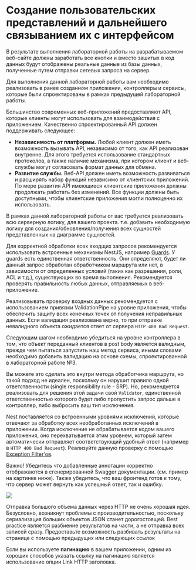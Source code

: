 #  Создание пользовательских представлений и дальнейшего связыванием их с интерфейсом

В результате выполнения лабораторной работы на разрабатываемом веб-сайте должны заработать все кнопки и вместо зашитых в код данных будут отображены реальные данные из базы данных, полученные путем отправки сетевых запроса на сервер.

Для выполнения данной лабораторной работы вам необходимо реализовать в ранее созданном приложении, контроллеры и сервисы, которые были спроектированы в рамках предыдущей лабораторной работы.

Большинство современных веб-приложений предоставляют API, которые клиенты могут использовать для взаимодействия с приложением. Качественно спроектированный API должен поддерживать следующее:

* **Независимость от платформы.** Любой клиент должен иметь возможность вызывать API, независимо от того, как API реализован внутренне. Для этого требуется использование стандартных протоколов, а также наличие механизма, при котором клиент и веб-службы могут согласовать формат данных для обмена.
* **Развитие службы.** Веб-API должен иметь возможность развиваться и расширять набор функций независимо от клиентских приложений. По мере развития API имеющиеся клиентские приложения должны продолжать работать без изменений. Все функции должны быть доступными, чтобы клиентские приложения могли полноценно их использовать.

В рамках данной лабораторной работы от вас требуется реализовать всю серверную логику, для вашего проекта. т.е. добавить необходимую логику для создания/обновления/получения всех сущностей представленных на диаграмме сущностей.

Для корректной обработки всех входщих запросов рекомендуется использовать встроенные механизмы NestJS, например [Guards](https://docs.nestjs.com/techniques/validation). У guards есть единственная ответственность. Они определяют, будет ли данный запрос обработан обработчиком маршрута или нет, в зависимости от определенных условий (таких как разрешения, роли, ACL и т.д.), существующих во время выполнения. Рекомендуется проверять правильность любых данных, отправляемых в веб-приложение.

Реализовывать проверку входных данных рекомендуется с использованием привязки ValidationPipe на уровне приложения, чтобы обеспечить защиту всех конечных точек от получения неправильных данных. Если валидация реализована верно, то при отправке невалидного объекта ожидается ответ от сервера `HTTP 400 Bad Request`.

Следующим шагом необходимо убедиться на уровне контроллера в том, что объект переданный клиентов в post body является валидным, прежде чем пытаться запустить наш метод сервиса, иными словами необходимо добавить валидацию на основе схемы, спроектированной в лабораторной работе №3.

Вы можете это сделать это внутри метода обработчика маршрута, но такой подход не идеален, поскольку он нарушит правило одной ответственности (single responsibility rule - SRP). Но, рекомендуется реализовать для решения этой задачи свой `Validator`, единственной ответственностью которого будет либо пропустить запрос дальше в контроллер, либо выбросить ваш тип исключения.

Nest поставляется со встроенными уровнями исключений, которые отвечают за обработку всех необработанных исключений в приложении. Когда исключение не обрабатывается кодом вашего приложения, оно перехватывается этим уровнем, который затем автоматически отправляет соответствующий удобный ответ (например в `HTTP 400 Bad Request`). Реализуйте данную проверку с помощью [Exception Filter’ов](https://docs.nestjs.com/exception-filters#binding-filters).

Важно! Убедитесь что добавленные аннотации корректно отображаются в сгенерированной Swagger документации. (см. пример на картинке ниже). Также убедитесь, что ваш фронтенд готов к тому, что сервер может вернуть как успешный ответ, так и ошибку.

![](https://i.imgur.com/LDgVAa0.png)

Отправка большого объема данных через HTTP не очень хорошая идея. Безусловно, возникнут проблемы с производительностью, поскольку сериализация больших объектов JSON станет дорогостоящей. Best practice является разбиение результатов на части, а не отправка всех записей сразу. Предоставьте возможность разбивать результаты на странице с помощью предыдущих или следующих ссылок

Если вы используете **пагинацию** в вашем приложении, одним из хороших способов указать ссылку на пагинацию является использование опции Link HTTP заголовка.